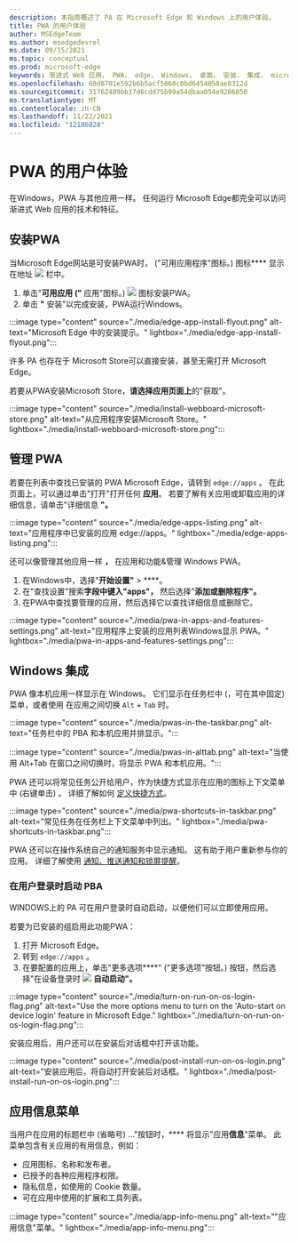 ```yaml
---
description: 本指南概述了 PA 在 Microsoft Edge 和 Windows 上的用户体验。
title: PWA 的用户体验
author: MSEdgeTeam
ms.author: msedgedevrel
ms.date: 09/15/2021
ms.topic: conceptual
ms.prod: microsoft-edge
keywords: 渐进式 Web 应用， PWA， edge， Windows， 桌面， 安装， 集成， microsoft store， ux
ms.openlocfilehash: 68d8701e592b6b5acf5060c0bd6454058ae8312d
ms.sourcegitcommit: 31762489bb17d6cdd75b99a54dbaa054e9286850
ms.translationtype: MT
ms.contentlocale: zh-CN
ms.lasthandoff: 11/22/2021
ms.locfileid: "12186028"
---
```

# <a name="the-user-experience-of-pwas"></a>PWA 的用户体验

在Windows，PWA 与其他应用一样。  任何运行 Microsoft Edge都完全可以访问渐进式 Web 应用的技术和特征。


<!-- ====================================================================== -->
## <a name="installing-a-pwa"></a>安装PWA

当Microsoft Edge网站是可安装PWA时， ("可用应用程序"图标。) 图标**** 显示在地址 ![ ](media/app-available-icon.png) 栏中。

1.  单击"**可用应用 ("** 应用"图标。) ![ ](media/app-available-icon.png) 图标安装PWA。
1.  单击 **"** 安装"以完成安装，PWA运行Windows。

:::image type="content" source="./media/edge-app-install-flyout.png" alt-text="Microsoft Edge 中的安装提示。" lightbox="./media/edge-app-install-flyout.png":::

许多 PA 也存在于 Microsoft Store可以直接安装，甚至无需打开 Microsoft Edge。

若要从PWA安装Microsoft Store，**请选择应用页面上**的"获取"。

:::image type="content" source="./media/install-webboard-microsoft-store.png" alt-text="从应用程序安装Microsoft Store。" lightbox="./media/install-webboard-microsoft-store.png":::


<!-- ====================================================================== -->
## <a name="managing-pwas"></a>管理 PWA

若要在列表中查找已安装的 PWA Microsoft Edge，请转到 `edge://apps` 。 在此页面上，可以通过单击"打开"打开任何 **应用**。  若要了解有关应用或卸载应用的详细信息，请单击"详细信息 **"。**

:::image type="content" source="./media/edge-apps-listing.png" alt-text="应用程序中已安装的应用 edge://apps。" lightbox="./media/edge-apps-listing.png":::

还可以像管理其他应用一样 **，** 在应用和功能&管理 Windows PWA。

1.  在Windows中，选择"**开始设置"**  >  ****。
1.  在"查找设置"搜索**字段中键入"apps"，** 然后选择"**添加或删除程序"。**
1.  在PWA中查找要管理的应用，然后选择它以查找详细信息或删除它。

:::image type="content" source="./media/pwa-in-apps-and-features-settings.png" alt-text="应用程序上安装的应用列表Windows显示 PWA。" lightbox="./media/pwa-in-apps-and-features-settings.png":::


<!-- ====================================================================== -->
## <a name="windows-integration"></a>Windows 集成

PWA 像本机应用一样显示在 Windows。 它们显示在任务栏中 (，可在其中固定) 菜单，或者使用 在应用之间切换 `Alt` + `Tab` 时。

:::image type="content" source="./media/pwas-in-the-taskbar.png" alt-text="任务栏中的 PBA 和本机应用并排显示。":::

:::image type="content" source="./media/pwas-in-alttab.png" alt-text="当使用 Alt+Tab 在窗口之间切换时，将显示 PWA 和本机应用。":::

PWA 还可以将常见任务公开给用户，作为快捷方式显示在应用的图标上下文菜单中 (右键单击) 。 详细了解如何 [定义快捷方式](./how-to/shortcuts.md)。

:::image type="content" source="./media/pwa-shortcuts-in-taskbar.png" alt-text="常见任务在任务栏上下文菜单中列出。" lightbox="./media/pwa-shortcuts-in-taskbar.png":::

PWA 还可以在操作系统自己的通知服务中显示通知。 这有助于用户重新参与你的应用。 详细了解使用 [通知、推送通知和锁屏提醒](./how-to/notifications-badges.md)。

### <a name="starting-pwas-when-the-user-logs-in"></a>在用户登录时启动 PBA

WINDOWS上的 PA 可在用户登录时自动启动，以便他们可以立即使用应用。

若要为已安装的组启用此功能PWA：

1.  打开 Microsoft Edge。
1.  转到 `edge://apps` 。
1.  在要配置的应用上，单击"更多选项****" ("更多选项"按钮。) 按钮，然后选择"在设备登录时 ![ ](./media/edge-apps-more-options.png) **自动启动"。**

:::image type="content" source="./media/turn-on-run-on-os-login-flag.png" alt-text="Use the more options menu to turn on the 'Auto-start on device login' feature in Microsoft Edge." lightbox="./media/turn-on-run-on-os-login-flag.png":::

安装应用后，用户还可以在安装后对话框中打开该功能。

:::image type="content" source="./media/post-install-run-on-os-login.png" alt-text="安装应用后，将自动打开安装后对话框。" lightbox="./media/post-install-run-on-os-login.png":::


<!-- ====================================================================== -->
## <a name="app-info-menu"></a>应用信息菜单

当用户在应用的标题栏中 (省略号) ..."按钮时，**** 将显示"应用**信息**"菜单。 此菜单包含有关应用的有用信息，例如：

*  应用图标、名称和发布者。
*  已授予的各种应用程序权限。
*  隐私信息，如使用的 Cookie 数量。
*  可在应用中使用的扩展和工具列表。

:::image type="content" source="./media/app-info-menu.png" alt-text="&quot;应用信息&quot;菜单。" lightbox="./media/app-info-menu.png":::
